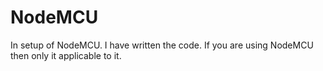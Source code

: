 # NodeMCU

In setup of NodeMCU. I have written the code. If you are using NodeMCU then only it applicable to it.
